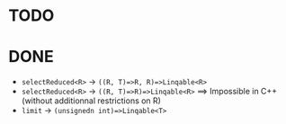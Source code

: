 # TODO





# DONE

* `selectReduced<R>`  → `((R, T)=>R, R)=>Linqable<R>`
* `selectReduced<R>` →  `((R, T)=>R)=>Linqable<R>`  ==> Impossible in C++ (without additionnal restrictions on R)
* `limit` → `(unsignedn int)=>Linqable<T>`
